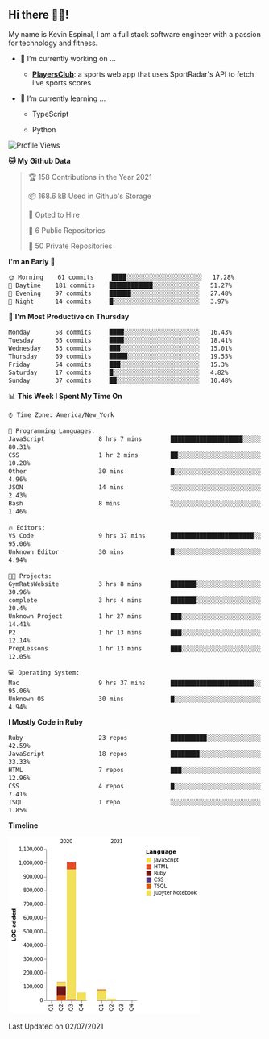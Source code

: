 ## Hi there 👋🏽!

My name is Kevin Espinal, I am a full stack software engineer with a passion for technology and fitness.

- 🔭 I’m currently working on ...

     - **[PlayersClub](https://playersclub.herokuapp.com/#/)**: a sports web app that uses SportRadar's API to fetch live sports scores

- 🌱 I’m currently learning ...

     - TypeScript
     
     - Python
     
<!--START_SECTION:waka-->
![Profile Views](http://img.shields.io/badge/Profile%20Views-0-blue)

**🐱 My Github Data** 

> 🏆 158 Contributions in the Year 2021
 > 
> 📦 168.6 kB Used in Github's Storage 
 > 
> 💼 Opted to Hire
 > 
> 📜 6 Public Repositories 
 > 
> 🔑 50 Private Repositories  
 > 
**I'm an Early 🐤** 

```text
🌞 Morning    61 commits     ████░░░░░░░░░░░░░░░░░░░░░   17.28% 
🌆 Daytime    181 commits    ████████████░░░░░░░░░░░░░   51.27% 
🌃 Evening    97 commits     ██████░░░░░░░░░░░░░░░░░░░   27.48% 
🌙 Night      14 commits     █░░░░░░░░░░░░░░░░░░░░░░░░   3.97%

```
📅 **I'm Most Productive on Thursday** 

```text
Monday       58 commits     ████░░░░░░░░░░░░░░░░░░░░░   16.43% 
Tuesday      65 commits     ████░░░░░░░░░░░░░░░░░░░░░   18.41% 
Wednesday    53 commits     ███░░░░░░░░░░░░░░░░░░░░░░   15.01% 
Thursday     69 commits     █████░░░░░░░░░░░░░░░░░░░░   19.55% 
Friday       54 commits     ███░░░░░░░░░░░░░░░░░░░░░░   15.3% 
Saturday     17 commits     █░░░░░░░░░░░░░░░░░░░░░░░░   4.82% 
Sunday       37 commits     ██░░░░░░░░░░░░░░░░░░░░░░░   10.48%

```


📊 **This Week I Spent My Time On** 

```text
⌚︎ Time Zone: America/New_York

💬 Programming Languages: 
JavaScript               8 hrs 7 mins        ████████████████████░░░░░   80.31% 
CSS                      1 hr 2 mins         ██░░░░░░░░░░░░░░░░░░░░░░░   10.28% 
Other                    30 mins             █░░░░░░░░░░░░░░░░░░░░░░░░   4.96% 
JSON                     14 mins             ░░░░░░░░░░░░░░░░░░░░░░░░░   2.43% 
Bash                     8 mins              ░░░░░░░░░░░░░░░░░░░░░░░░░   1.46%

🔥 Editors: 
VS Code                  9 hrs 37 mins       ███████████████████████░░   95.06% 
Unknown Editor           30 mins             █░░░░░░░░░░░░░░░░░░░░░░░░   4.94%

🐱‍💻 Projects: 
GymRatsWebsite           3 hrs 8 mins        ███████░░░░░░░░░░░░░░░░░░   30.96% 
complete                 3 hrs 4 mins        ███████░░░░░░░░░░░░░░░░░░   30.4% 
Unknown Project          1 hr 27 mins        ███░░░░░░░░░░░░░░░░░░░░░░   14.41% 
P2                       1 hr 13 mins        ███░░░░░░░░░░░░░░░░░░░░░░   12.14% 
PrepLessons              1 hr 13 mins        ███░░░░░░░░░░░░░░░░░░░░░░   12.05%

💻 Operating System: 
Mac                      9 hrs 37 mins       ███████████████████████░░   95.06% 
Unknown OS               30 mins             █░░░░░░░░░░░░░░░░░░░░░░░░   4.94%

```

**I Mostly Code in Ruby** 

```text
Ruby                     23 repos            ██████████░░░░░░░░░░░░░░░   42.59% 
JavaScript               18 repos            ████████░░░░░░░░░░░░░░░░░   33.33% 
HTML                     7 repos             ███░░░░░░░░░░░░░░░░░░░░░░   12.96% 
CSS                      4 repos             █░░░░░░░░░░░░░░░░░░░░░░░░   7.41% 
TSQL                     1 repo              ░░░░░░░░░░░░░░░░░░░░░░░░░   1.85%

```


**Timeline**

![Chart not found](https://raw.githubusercontent.com/espinalk212/espinalk212/main/charts/bar_graph.png) 


 Last Updated on 02/07/2021
<!--END_SECTION:waka-->


<!--
**espinalk212/espinalk212** is a ✨ _special_ ✨ repository because its `README.md` (this file) appears on your GitHub profile.

Here are some ideas to get you started:

- 🔭 I’m currently working on ...
- 🌱 I’m currently learning ...
- 👯 I’m looking to collaborate on ...
- 🤔 I’m looking for help with ...
- 💬 Ask me about ...
- 📫 How to reach me: ...
- 😄 Pronouns: ...
- ⚡ Fun fact: ...
-->

